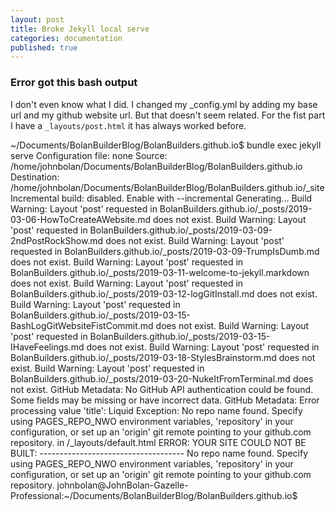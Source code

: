 ```yaml
---
layout: post
title: Broke Jekyll local serve
categories: documentation
published: true
---
```




### Error got this bash output

I don't even know what I did.
I changed my _config.yml by adding my base url and my github website url.
But that doesn't seem related.
For the fist part I have a ``` _layouts/post.html ``` it has always worked before.

~/Documents/BolanBuilderBlog/BolanBuilders.github.io$ bundle exec jekyll serve
Configuration file: none
            Source: /home/johnbolan/Documents/BolanBuilderBlog/BolanBuilders.github.io
       Destination: /home/johnbolan/Documents/BolanBuilderBlog/BolanBuilders.github.io/_site
 Incremental build: disabled. Enable with --incremental
      Generating...
     Build Warning: Layout 'post' requested in BolanBuilders.github.io/_posts/2019-03-06-HowToCreateAWebsite.md does not exist.
     Build Warning: Layout 'post' requested in BolanBuilders.github.io/_posts/2019-03-09-2ndPostRockShow.md does not exist.
     Build Warning: Layout 'post' requested in BolanBuilders.github.io/_posts/2019-03-09-TrumpIsDumb.md does not exist.
     Build Warning: Layout 'post' requested in BolanBuilders.github.io/_posts/2019-03-11-welcome-to-jekyll.markdown does not exist.
     Build Warning: Layout 'post' requested in BolanBuilders.github.io/_posts/2019-03-12-logGitInstall.md does not exist.
     Build Warning: Layout 'post' requested in BolanBuilders.github.io/_posts/2019-03-15-BashLogGitWebsiteFistCommit.md does not exist.
     Build Warning: Layout 'post' requested in BolanBuilders.github.io/_posts/2019-03-15-IHaveFeelings.md does not exist.
     Build Warning: Layout 'post' requested in BolanBuilders.github.io/_posts/2019-03-18-StylesBrainstorm.md does not exist.
     Build Warning: Layout 'post' requested in BolanBuilders.github.io/_posts/2019-03-20-NukeItFromTerminal.md does not exist.
   GitHub Metadata: No GitHub API authentication could be found. Some fields may be missing or have incorrect data.
   GitHub Metadata: Error processing value 'title':
  Liquid Exception: No repo name found. Specify using PAGES_REPO_NWO environment variables, 'repository' in your configuration, or set up an 'origin' git remote pointing to your github.com repository. in /_layouts/default.html
             ERROR: YOUR SITE COULD NOT BE BUILT:
                    ------------------------------------
                    No repo name found. Specify using PAGES_REPO_NWO environment variables, 'repository' in your configuration, or set up an 'origin' git remote pointing to your github.com repository.
johnbolan@JohnBolan-Gazelle-Professional:~/Documents/BolanBuilderBlog/BolanBuilders.github.io$
